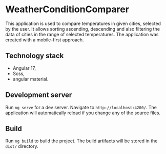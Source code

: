 # WeatherConditionComparer

This application is used to compare temperatures in given cities, selected by the user. It allows sorting ascending, descending and also filtering the data of cities in the range of selected temperatures.
The application was created with a mobile-first approach.

## Technology stack

- Angular 17,
- Scss,
- angular material.

## Development server

Run `ng serve` for a dev server. Navigate to `http://localhost:4200/`. The application will automatically reload if you change any of the source files.

## Build

Run `ng build` to build the project. The build artifacts will be stored in the `dist/` directory.
